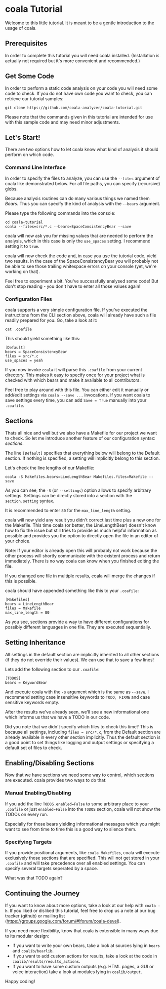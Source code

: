 # coala Tutorial

Welcome to this little tutorial. It is meant to be a gentle introduction to the
usage of coala.

## Prerequisites

In order to complete this tutorial you will need coala installed. (Installation
is actually not required but it's more convenient and recommended.)

## Get Some Code

In order to perform a static code analysis on your code you will need some code
to check. If you do not have own code you want to check, you can retrieve our
tutorial samples:

```
git clone https://github.com/coala-analyzer/coala-tutorial.git
```

Please note that the commands given in this tutorial are intended for use with
this sample code and may need minor adjustments.

## Let's Start!

There are two options how to let coala know what kind of analysis it should
perform on which code.

### Command Line Interface

In order to specify the files to analyze, you can use the `--files` argument of
coala like demonstrated below. For all file paths, you can specify (recursive)
globs.

Because analysis routines can do many various things we named them _Bears_.
Thus you can specify the kind of analysis with the `--bears` argument.

Please type the following commands into the console:
```
cd coala-tutorial
coala --files=src/*.c --bears=SpaceConsistencyBear --save
```

coala will now ask you for missing values that are needed to perform the
analysis, which in this case is only the `use_spaces` setting. I recommend
setting it to `true`.

coala will now check the code and, in case you use the tutorial code, yield two
results. In the case of the SpaceConsistencyBear you will probably not be able
to see those trailing whitespace errors on your console (yet, we're working on
that).

Feel free to experiment a bit. You've successfully analysed some code! But
don't stop reading - you don't have to enter all those values again!

### Configuration Files

coala supports a very simple configuration file. If you've executed the
instructions from the CLI section above, coala will already have such a file
readily prepared for you. Go, take a look at it:

```
cat .coafile
```

This should yield something like this:

```
[Default]
bears = SpaceConsistencyBear
files = src/*.c
use_spaces = yeah
```

If you now invoke `coala` it will parse this `.coafile` from your current
directory. This makes it easy to specify once for your project what is checked
with which bears and make it available to all contributors.

Feel free to play around with this file. You can either edit it manually or
add/edit settings via `coala --save ...` invocations. If you want coala to save
settings every time, you can add `Save = True` manually into your `.coafile`.

## Sections

Thats all nice and well but we also have a Makefile for our project we want to
check. So let me introduce another feature of our configuration syntax:
_sections_.

The line `[Default]` specifies that everything below will belong to the Default
section. If nothing is specified, a setting will implicitly belong to this
section.

Let's check the line lengths of our Makefile:

```
coala -S Makefiles.bears=LineLengthBear Makefiles.files=Makefile --save
```

As you can see, the `-S` (or `--settings`) option allows to specify arbitrary
settings. Settings can be directly stored into a section with the
`section.setting` syntax.

It is recommended to enter `80` for the `max_line_length` setting.

coala will now yield any result you didn't correct last time plus a new one
for the Makefile. This time coala (or better, the LineLengthBear) doesn't know
how to fix the issue but still tries to provide as much helpful information as
possible and provides you the option to directly open the file in an editor
of your choice.

Note: If your editor is already open this will probably not work because the
other process will shortly communicate with the existent process and return
immediately. There is no way coala can know when you finished editing the file.

If you changed one file in multiple results, coala will merge the changes if
this is possible.

coala should have appended something like this to your `.coafile`:
```
[Makefiles]
bears = LineLengthBear
files = Makefile
max_line_length = 80
```

As you see, sections provide a way to have different configurations for
possibly different languages in one file. They are executed sequentially.

## Setting Inheritance

All settings in the default section are implicitly inherited to all other
sections (if they do not override their values). We can use that to save a few
lines!

Lets add the following section to our `.coafile`:

```
[TODOS]
bears = KeywordBear
```

And execute coala with the `-s` argument which is the same as `--save`. I
recommend setting case insensitive keywords to `TODO, FIXME` and case sensitive
keywords empty.

After the results we've already seen, we'll see a new informational one which
informs us that we have a TODO in our code.

Did you note that we didn't specify which files to check this time? This is
because all settings, including `files = src/*.c`, from the Default section
are already available in every other section implicitly. Thus the default
section is a good point to set things like logging and output settings or
specifying a default set of files to check.

## Enabling/Disabling Sections

Now that we have sections we need some way to control, which sections are
executed. coala provides two ways to do that:

### Manual Enabling/Disabling

If you add the line `TODOS.enabled=False` to some arbitrary place to
your `.coafile` or just `enabled=False` into the `TODOS` section, coala will
not show the TODOs on every run.

Especially for those bears yielding informational messages which you might want
to see from time to time this is a good way to silence them.

### Specifying Targets

If you provide positional arguments, like `coala Makefiles`, coala will execute
exclusively those sections that are specified. This will not get stored in your
`.coafile` and will take precedence over all enabled settings. You can specify
several targets seperated by a space.

What was that TODO again?

## Continuing the Journey

If you want to know about more options, take a look at our help with
`coala -h`. If you liked or disliked this tutorial, feel free to drop us a note
at our bug tracker (github) or mailing list
(https://groups.google.com/forum/#!forum/coala-devel).

If you need more flexibility, know that coala is extensible in many ways due to
its modular design:

 * If you want to write your own bears, take a look at sources lying in `bears`
   and `coalib/bearlib`.
 * If you want to add custom actions for results, take a look at the code in
   `coalib/results/results_actions`.
 * If you want to have some custom outputs (e.g. HTML pages, a GUI or voice
   interaction) take a look at modules lying in `coalib/output`.

Happy coding!
